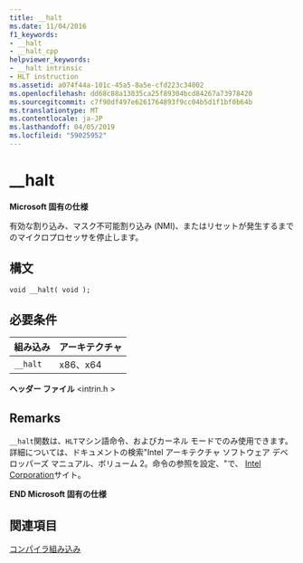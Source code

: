 ```yaml
---
title: __halt
ms.date: 11/04/2016
f1_keywords:
- __halt
- __halt_cpp
helpviewer_keywords:
- __halt intrinsic
- HLT instruction
ms.assetid: a074f44a-101c-45a5-8a5e-cfd223c34002
ms.openlocfilehash: dd68c88a13035ca25f89304bcd84267a73978420
ms.sourcegitcommit: c7f90df497e6261764893f9cc04b5d1f1bf0b64b
ms.translationtype: MT
ms.contentlocale: ja-JP
ms.lasthandoff: 04/05/2019
ms.locfileid: "59025952"
---
```

# <a name="halt"></a>__halt

**Microsoft 固有の仕様**

有効な割り込み、マスク不可能割り込み (NMI)、またはリセットが発生するまでのマイクロプロセッサを停止します。

## <a name="syntax"></a>構文

```
void __halt( void );
```

## <a name="requirements"></a>必要条件

|組み込み|アーキテクチャ|
|---------------|------------------|
|`__halt`|x86、x64|

**ヘッダー ファイル** \<intrin.h >

## <a name="remarks"></a>Remarks

`__halt`関数は、`HLT`マシン語命令、およびカーネル モードでのみ使用できます。 詳細については、ドキュメントの検索"Intel アーキテクチャ ソフトウェア デベロッパーズ マニュアル、ボリューム 2。命令の参照を設定、"で、 [Intel Corporation](https://software.intel.com/articles/intel-sdm)サイト。

**END Microsoft 固有の仕様**

## <a name="see-also"></a>関連項目

[コンパイラ組み込み](../intrinsics/compiler-intrinsics.md)